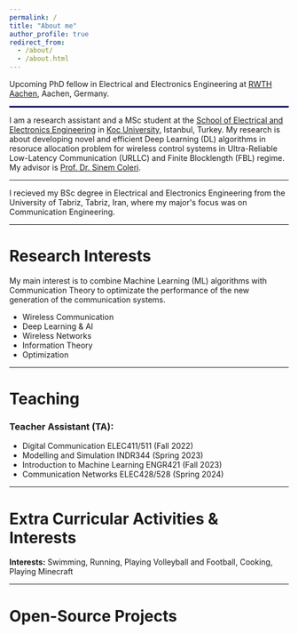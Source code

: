```yaml
---
permalink: /
title: "About me"
author_profile: true
redirect_from: 
  - /about/
  - /about.html
---
```


Upcoming PhD fellow in Electrical and Electronics Engineering at [RWTH Aachen](https://www.elektrotechnik.rwth-aachen.de/cms/~mp/Elektrotechnik-und-Informationstechnik/lidx/1/), Aachen, Germany.

<hr style="border:1px solid navy"> 

I am a research assistant and a MSc student at the [School of Electrical and Electronics Engineering](https://ee.ku.edu.tr/) in [Koc University](https://www.ku.edu.tr/en/), Istanbul, Turkey. My research is about developing novel and efficient Deep Learning (DL) algorithms in resoruce allocation problem for wireless control systems in Ultra-Reliable Low-Latency Communication (URLLC) and Finite 
Blocklength (FBL) regime. My advisor is [Prof. Dr. Sinem Coleri](https://mysite.ku.edu.tr/scoleri/).

---

I recieved my BSc degree in Electrical and Electronics Engineering from the University of Tabriz, Tabriz, Iran, where my major's focus was on Communication Engineering. 

---

# Research Interests
My main interest is to combine Machine Learning (ML) algorithms with Communication Theory to optimizate the performance of the new generation of the communication systems. 

- Wireless Communication
- Deep Learning & AI
- Wireless Networks
- Information Theory
- Optimization

---

# Teaching 
### Teacher Assistant (TA):
- Digital Communication ELEC411/511 (Fall 2022)
- Modelling and Simulation INDR344 (Spring 2023)
- Introduction to Machine Learning ENGR421 (Fall 2023)
- Communication Networks ELEC428/528 (Spring 2024)

---

# Extra Curricular Activities & Interests
**Interests:** Swimming, Running, Playing Volleyball and Football, Cooking, Playing Minecraft

---

# Open-Source Projects
